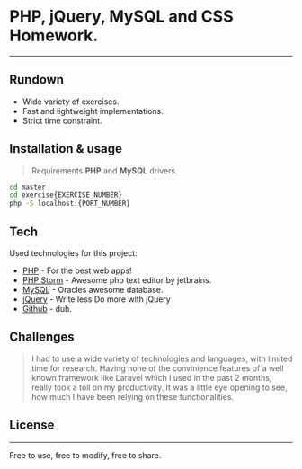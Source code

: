 # PHP, jQuery, MySQL and CSS Homework.
----

## Rundown

- Wide variety of exercises.
- Fast and lightweight implementations.
- Strict time constraint.

## Installation & usage

> Requirements **PHP** and **MySQL** drivers.

```sh
cd master
cd exercise{EXERCISE_NUMBER}
php -S localhost:{PORT_NUMBER}
```

## Tech

Used technologies for this project:

* [PHP] - For the best web apps!
* [PHP Storm] - Awesome php text editor by jetbrains.
* [MySQL] - Oracles awesome database.
* [jQuery] - Write less Do more with jQuery
* [Github] - duh.


## Challenges
> I had to use a wide variety of technologies and languages, with limited time for research.
Having none of the convinience features of a well known framework like Laravel which I used in the past 2 months, really took a toll on my productivity. It was a little eye opening to see, how much I have been relying on these functionalities.

## License

---------
Free to use, free to modify, free to share.

[//]: # (These are reference links used in the body of this note and get stripped out when the markdown processor does its job. There is no need to format nicely because it shouldn't be seen. Thanks SO - http://stackoverflow.com/questions/4823468/store-comments-in-markdown-syntax)


   [MySQL]: <https://www.mysql.com/>
   [Github]: <https://github.com/>
   [jQuery]: <http://jquery.com>
   [Php]: <https://www.php.net/>
   [PHP storm]: <https://www.jetbrains.com/phpstorm/>
